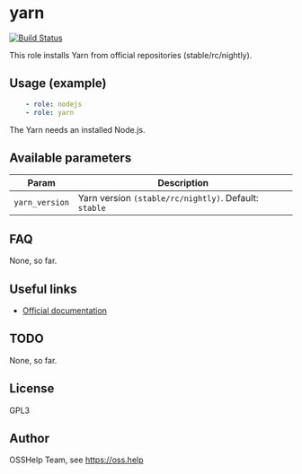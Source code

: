 # yarn

[![Build Status](https://drone.osshelp.ru/api/badges/ansible/yarn/status.svg)](https://drone.osshelp.ru/ansible/yarn)

This role installs Yarn from official repositories (stable/rc/nightly).

## Usage (example)

```yaml
    - role: nodejs
    - role: yarn
```

The Yarn needs an installed Node.js.

## Available parameters

| Param | Description |
| -------- | -------- |
| `yarn_version` | Yarn version `(stable/rc/nightly)`. Default: `stable` |

## FAQ

None, so far.

## Useful links

- [Official documentation](https://classic.yarnpkg.com/en/docs)

## TODO

None, so far.

## License

GPL3

## Author

OSSHelp Team, see <https://oss.help>
